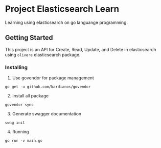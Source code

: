 # Project Elasticsearch Learn

Learning using elasticsearch on go languange programming.

## Getting Started

This project is an API for Create, Read, Update, and Delete in elasticsearch using `olivere` elasticsearch package.

### Installing

1. Use govendor for package management
```
go get -u github.com/kardianos/govendor
```
2. Install all package
```
govendor sync
```
3. Generate swagger documentation
```
swag init
```
4. Running
```
go run -v main.go
```